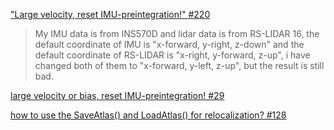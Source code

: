 
[ "Large velocity, reset IMU-preintegration!" #220 ](https://github.com/TixiaoShan/LIO-SAM/issues/220)   
> My IMU data is from INS570D and lidar data is from RS-LIDAR 16, the default coordinate of IMU is "x-forward, y-right, z-down" and the default coordinate of RS-LIDAR is "x-right, y-forward, z-up", i have changed both of them to "x-forward, y-left, z-up", but the result is still bad.

[ large velocity or bias, reset IMU-preintegration! #29 ](https://github.com/TixiaoShan/LVI-SAM/issues/29) 

[how to use the SaveAtlas() and LoadAtlas() for relocalization? #128
](https://github.com/UZ-SLAMLab/ORB_SLAM3/issues/128)
